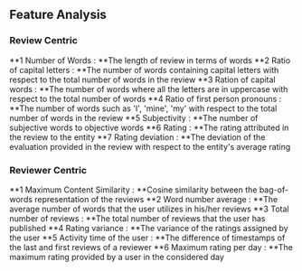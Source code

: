## Feature Analysis

### Review Centric

**1 Number of Words : **The length of review in terms of words
**2 Ratio of capital letters : **The number of words containing capital letters with respect to the total number of words in the review
**3 Ration of capital words : **The number of words where all the letters are in uppercase with respect to the total number of words
**4 Ratio of first person pronouns : **The number of words such as 'I', 'mine', 'my' with respect to the total number of words in the review
**5 Subjectivity : **The number of subjective words to objective words
**6 Rating : **The rating attributed in the review to the entity
**7 Rating deviation : **The deviation of the evaluation provided in the review with respect to the entity's average rating

### Reviewer Centric

**1 Maximum Content Similarity : **Cosine similarity between the bag-of-words representation of the reviews
**2 Word number average : **The average number of words that the user utilizes in his/her reviews
**3 Total number of reviews : **The total number of reviews that the user has published
**4 Rating variance : **The variance of the ratings assigned by the user
**5 Activity time of the user : **The difference of timestamps of the last and first reviews of a reviewer
**6 Maximum rating per day : **The maximum rating provided by a user in the considered day
